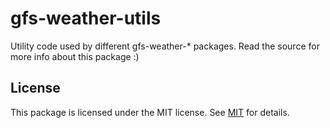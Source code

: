 # gfs-weather-utils

Utility code used by different gfs-weather-* packages. Read the source for more
info about this package :)

## License

This package is licensed under the MIT license. See [MIT](LICENSE.md) for details.
